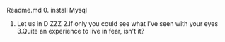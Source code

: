 Readme.md
0. install Mysql
1. Let us in
D ZZZ
2.If only you could see what I've seen with your eyes
3.Quite an experience to live in fear, isn't it?

